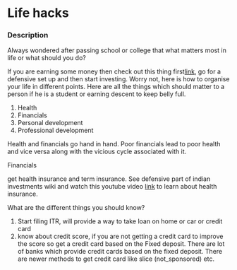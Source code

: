 # Life hacks
### Description
Always wondered after passing school or college that what matters most in life or what should you do?


If you are earning some money then check out this thing first[link](https://www.indiainvestments.wiki/start-here/zero-to-investing/part-two-defensive-setup), go for a defensive set up and then start investing.
Worry not, here is how to organise your life in different points. Here are all the things which should matter to a person if he is a student or earning descent to keep belly full.

1. Health
2. Financials
3. Personal development
4. Professional development

Health and financials go hand in hand. Poor financials lead to poor health and vice versa along with the vicious cycle associated with it.

Financials

get health insurance and term insurance. See defensive part of indian investments wiki and watch this youtube video [link](https://www.youtube.com/watch?v=l3Acc3D8OH4) to learn about health insurance.

What are the different things you should know?
1. Start filing ITR, will provide a way to take loan on home or car or credit card
2. know about credit score, if you are not getting a credit card to improve the score so get a credit card based on the Fixed deposit. There are lot of banks which provide credit cards based on the fixed deposit. There are newer methods to get credit card like slice (not_sponsored) etc.